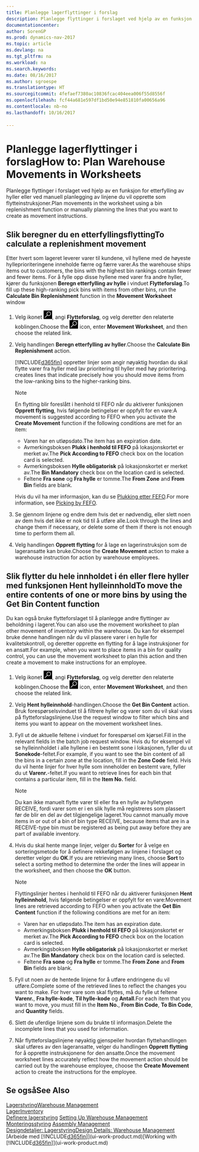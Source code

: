 ```yaml
---
title: Planlegge lagerflyttinger i forslag
description: Planlegge flyttinger i forslaget ved hjelp av en funksjon for etterfylling av hyller eller ved manuell planlegging av linjene du vil opprette som flytteinstruksjoner.
documentationcenter: 
author: SorenGP
ms.prod: dynamics-nav-2017
ms.topic: article
ms.devlang: na
ms.tgt_pltfrm: na
ms.workload: na
ms.search.keywords: 
ms.date: 08/16/2017
ms.author: sgroespe
ms.translationtype: HT
ms.sourcegitcommit: 4fefaef7380ac10836fcac404eea006f55d8556f
ms.openlocfilehash: fcf44a681e597df1bd50e94e851810fa00656a96
ms.contentlocale: nb-no
ms.lasthandoff: 10/16/2017

---
```

# <a name="how-to-plan-warehouse-movements-in-worksheets"></a><span data-ttu-id="dbfff-103">Planlegge lagerflyttinger i forslag</span><span class="sxs-lookup"><span data-stu-id="dbfff-103">How to: Plan Warehouse Movements in Worksheets</span></span>
<span data-ttu-id="dbfff-104">Planlegge flyttinger i forslaget ved hjelp av en funksjon for etterfylling av hyller eller ved manuell planlegging av linjene du vil opprette som flytteinstruksjoner.</span><span class="sxs-lookup"><span data-stu-id="dbfff-104">Plan movements in the worksheet using a bin replenishment function or manually planning the lines that you want to create as movement instructions.</span></span>  

## <a name="to-calculate-a-replenishment-movement"></a><span data-ttu-id="dbfff-105">Slik beregner du en etterfyllingsflytting</span><span class="sxs-lookup"><span data-stu-id="dbfff-105">To calculate a replenishment movement</span></span>  
<span data-ttu-id="dbfff-106">Etter hvert som lageret leverer varer til kundene, vil hyllene med de høyeste hylleprioriteringene inneholde færre og færre varer.</span><span class="sxs-lookup"><span data-stu-id="dbfff-106">As the warehouse ships items out to customers, the bins with the highest bin rankings contain fewer and fewer items.</span></span> <span data-ttu-id="dbfff-107">For å fylle opp disse hyllene med varer fra andre hyller, kjører du funksjonen **Beregn etterfylling av hylle** i vinduet **Flytteforslag**.</span><span class="sxs-lookup"><span data-stu-id="dbfff-107">To fill up these high-ranking pick bins with items from other bins, run the **Calculate Bin Replenishment** function in the **Movement Worksheet** window</span></span>

1.  <span data-ttu-id="dbfff-108">Velg ikonet ![Søk etter side eller rapport](media/ui-search/search_small.png "Søk etter side eller rapport"), angi **Flytteforslag**, og velg deretter den relaterte koblingen.</span><span class="sxs-lookup"><span data-stu-id="dbfff-108">Choose the ![Search for Page or Report](media/ui-search/search_small.png "Search for Page or Report icon") icon, enter **Movement Worksheet**, and then choose the related link.</span></span>  
2.  <span data-ttu-id="dbfff-109">Velg handlingen **Beregn etterfylling av hyller**.</span><span class="sxs-lookup"><span data-stu-id="dbfff-109">Choose the **Calculate Bin Replenishment** action.</span></span>  

    [!INCLUDE[d365fin](includes/d365fin_md.md)]<span data-ttu-id="dbfff-110"> oppretter linjer som angir nøyaktig hvordan du skal flytte varer fra hyller med lav prioritering til hyller med høy prioritering.</span><span class="sxs-lookup"><span data-stu-id="dbfff-110"> creates lines that indicate precisely how you should move items from the low-ranking bins to the higher-ranking bins.</span></span>  

    > [!NOTE]  
    >  <span data-ttu-id="dbfff-111">En flytting blir foreslått i henhold til FEFO når du aktiverer funksjonen **Opprett flytting**, hvis følgende betingelser er oppfylt for en vare:</span><span class="sxs-lookup"><span data-stu-id="dbfff-111">A movement is suggested according to FEFO when you activate the **Create Movement** function if the following conditions are met for an item:</span></span>  
    >   
    >  -   <span data-ttu-id="dbfff-112">Varen har en utløpsdato.</span><span class="sxs-lookup"><span data-stu-id="dbfff-112">The item has an expiration date.</span></span>  
    > -   <span data-ttu-id="dbfff-113">Avmerkingsboksen **Plukk i henhold til FEFO** på lokasjonskortet er merket av.</span><span class="sxs-lookup"><span data-stu-id="dbfff-113">The **Pick According to FEFO** check box on the location card is selected.</span></span>  
    > -   <span data-ttu-id="dbfff-114">Avmerkingsboksen **Hylle obligatorisk** på lokasjonskortet er merket av.</span><span class="sxs-lookup"><span data-stu-id="dbfff-114">The **Bin Mandatory** check box on the location card is selected.</span></span>  
    > -   <span data-ttu-id="dbfff-115">Feltene **Fra sone** og **Fra hylle** er tomme.</span><span class="sxs-lookup"><span data-stu-id="dbfff-115">The **From Zone** and **From Bin** fields are blank.</span></span>  

    <span data-ttu-id="dbfff-116">Hvis du vil ha mer informasjon, kan du se [Plukking etter FEFO](warehouse-picking-by-fefo.md).</span><span class="sxs-lookup"><span data-stu-id="dbfff-116">For more information, see [Picking by FEFO](warehouse-picking-by-fefo.md).</span></span>  

3.  <span data-ttu-id="dbfff-117">Se gjennom linjene og endre dem hvis det er nødvendig, eller slett noen av dem hvis det ikke er nok tid til å utføre alle.</span><span class="sxs-lookup"><span data-stu-id="dbfff-117">Look through the lines and change them if necessary, or delete some of them if there is not enough time to perform them all.</span></span>  
4.  <span data-ttu-id="dbfff-118">Velg handlingen **Opprett flytting** for å lage en lagerinstruksjon som de lageransatte kan bruke.</span><span class="sxs-lookup"><span data-stu-id="dbfff-118">Choose the **Create Movement** action to make a warehouse instruction for action by warehouse employees.</span></span>  

## <a name="to-move-the-entire-contents-of-one-or-more-bins-by-using-the-get-bin-content-function"></a><span data-ttu-id="dbfff-119">Slik flytter du hele innholdet i én eller flere hyller med funksjonen Hent hylleinnhold</span><span class="sxs-lookup"><span data-stu-id="dbfff-119">To move the entire contents of one or more bins by using the Get Bin Content function</span></span>  
<span data-ttu-id="dbfff-120">Du kan også bruke flytteforslaget til å planlegge andre flyttinger av beholdning i lageret.</span><span class="sxs-lookup"><span data-stu-id="dbfff-120">You can also use the movement worksheet to plan other movement of inventory within the warehouse.</span></span> <span data-ttu-id="dbfff-121">Du kan for eksempel bruke denne handlingen når du vil plassere varer i en hylle for kvalitetskontroll, og deretter opprette en flytting for å lage instruksjoner for en ansatt.</span><span class="sxs-lookup"><span data-stu-id="dbfff-121">For example, when you want to place items in a bin for quality control, you can use the movement worksheet to plan this action and then create a movement to make instructions for an employee.</span></span>  

1.  <span data-ttu-id="dbfff-122">Velg ikonet ![Søk etter side eller rapport](media/ui-search/search_small.png "Søk etter side eller rapport"), angi **Flytteforslag**, og velg deretter den relaterte koblingen.</span><span class="sxs-lookup"><span data-stu-id="dbfff-122">Choose the ![Search for Page or Report](media/ui-search/search_small.png "Search for Page or Report icon") icon, enter **Movement Worksheet**, and then choose the related link.</span></span>  
2.  <span data-ttu-id="dbfff-123">Velg **Hent hylleinnhold**-handlingen.</span><span class="sxs-lookup"><span data-stu-id="dbfff-123">Choose the **Get Bin Content** action.</span></span> <span data-ttu-id="dbfff-124">Bruk forespørselsvinduet til å filtrere hyller og varer som du vil skal vises på flytteforslagslinjene.</span><span class="sxs-lookup"><span data-stu-id="dbfff-124">Use the request window to filter which bins and items you want to appear on the movement worksheet lines.</span></span>  
3.  <span data-ttu-id="dbfff-125">Fyll ut de aktuelle feltene i vinduet for forespørsel om kjørsel.</span><span class="sxs-lookup"><span data-stu-id="dbfff-125">Fill in the relevant fields in the batch job request window.</span></span> <span data-ttu-id="dbfff-126">Hvis du for eksempel vil se hylleinnholdet i alle hyllene i en bestemt sone i lokasjonen, fyller du ut **Sonekode**-feltet.</span><span class="sxs-lookup"><span data-stu-id="dbfff-126">For example, if you want to see the bin content of all the bins in a certain zone at the location, fill in the **Zone Code** field.</span></span> <span data-ttu-id="dbfff-127">Hvis du vil hente linjer for hver hylle som inneholder en bestemt vare, fyller du ut **Varenr.**-feltet.</span><span class="sxs-lookup"><span data-stu-id="dbfff-127">If you want to retrieve lines for each bin that contains a particular item, fill in the **Item No.** field.</span></span>  

    > [!NOTE]  
    >  <span data-ttu-id="dbfff-128">Du kan ikke manuelt flytte varer til eller fra en hylle av hylletypen RECEIVE, fordi varer som er i en slik hylle må registreres som plassert før de blir en del av det tilgjengelige lageret.</span><span class="sxs-lookup"><span data-stu-id="dbfff-128">You cannot manually move items in or out of a bin of bin type RECEIVE, because items that are in a RECEIVE-type bin must be registered as being put away before they are part of available inventory.</span></span>  

4.  <span data-ttu-id="dbfff-129">Hvis du skal hente mange linjer, velger du **Sorter** for å velge en sorteringsmetode for å definere rekkefølgen av linjene i forslaget og deretter velger du **OK**.</span><span class="sxs-lookup"><span data-stu-id="dbfff-129">If you are retrieving many lines, choose **Sort** to select a sorting method to determine the order the lines will appear in the worksheet, and then choose the **OK** button.</span></span>  

    > [!NOTE]  
    >  <span data-ttu-id="dbfff-130">Flyttingslinjer hentes i henhold til FEFO når du aktiverer funksjonen **Hent hylleinnhold**, hvis følgende betingelser er oppfylt for en vare:</span><span class="sxs-lookup"><span data-stu-id="dbfff-130">Movement lines are retrieved according to FEFO when you activate the **Get Bin Content** function if the following conditions are met for an item:</span></span>  
    >   
    >  -   <span data-ttu-id="dbfff-131">Varen har en utløpsdato.</span><span class="sxs-lookup"><span data-stu-id="dbfff-131">The item has an expiration date.</span></span>  
    > -   <span data-ttu-id="dbfff-132">Avmerkingsboksen **Plukk i henhold til FEFO** på lokasjonskortet er merket av.</span><span class="sxs-lookup"><span data-stu-id="dbfff-132">The **Pick According to FEFO** check box on the location card is selected.</span></span>  
    > -   <span data-ttu-id="dbfff-133">Avmerkingsboksen **Hylle obligatorisk** på lokasjonskortet er merket av.</span><span class="sxs-lookup"><span data-stu-id="dbfff-133">The **Bin Mandatory** check box on the location card is selected.</span></span>  
    > -   <span data-ttu-id="dbfff-134">Feltene **Fra sone** og **Fra hylle** er tomme.</span><span class="sxs-lookup"><span data-stu-id="dbfff-134">The **From Zone** and **From Bin** fields are blank.</span></span>  

5.  <span data-ttu-id="dbfff-135">Fyll ut noen av de hentede linjene for å utføre endringene du vil utføre.</span><span class="sxs-lookup"><span data-stu-id="dbfff-135">Complete some of the retrieved lines to reflect the changes you want to make.</span></span> <span data-ttu-id="dbfff-136">For hver vare som skal flyttes, må du fylle ut feltene **Varenr.**, **Fra hylle-kode**, **Til hylle-kode** og **Antall**.</span><span class="sxs-lookup"><span data-stu-id="dbfff-136">For each item that you want to move, you must fill in the **Item No.**, **From Bin Code**, **To Bin Code**, and **Quantity** fields.</span></span>  
6.  <span data-ttu-id="dbfff-137">Slett de uferdige linjene som du brukte til informasjon.</span><span class="sxs-lookup"><span data-stu-id="dbfff-137">Delete the incomplete lines that you used for information.</span></span>  
7.  <span data-ttu-id="dbfff-138">Når flytteforslagslinjene nøyaktig gjenspeiler hvordan flyttehandlingen skal utføres av den lageransatte, velger du handlingen **Opprett flytting** for å opprette instruksjonene for den ansatte.</span><span class="sxs-lookup"><span data-stu-id="dbfff-138">Once the movement worksheet lines accurately reflect how the movement action should be carried out by the warehouse employee, choose the **Create Movement** action to create the instructions for the employee.</span></span>  

## <a name="see-also"></a><span data-ttu-id="dbfff-139">Se også</span><span class="sxs-lookup"><span data-stu-id="dbfff-139">See Also</span></span>  
[<span data-ttu-id="dbfff-140">Lagerstyring</span><span class="sxs-lookup"><span data-stu-id="dbfff-140">Warehouse Management</span></span>](warehouse-manage-warehouse.md)  
[<span data-ttu-id="dbfff-141">Lager</span><span class="sxs-lookup"><span data-stu-id="dbfff-141">Inventory</span></span>](inventory-manage-inventory.md)  
<span data-ttu-id="dbfff-142">[Definere lagerstyring](warehouse-setup-warehouse.md)   </span><span class="sxs-lookup"><span data-stu-id="dbfff-142">[Setting Up Warehouse Management](warehouse-setup-warehouse.md)   </span></span>  
<span data-ttu-id="dbfff-143">[Monteringsstyring](assembly-assemble-items.md)  </span><span class="sxs-lookup"><span data-stu-id="dbfff-143">[Assembly Management](assembly-assemble-items.md)  </span></span>  
[<span data-ttu-id="dbfff-144">Designdetaljer: Lagerstyring</span><span class="sxs-lookup"><span data-stu-id="dbfff-144">Design Details: Warehouse Management</span></span>](design-details-warehouse-management.md)  
<span data-ttu-id="dbfff-145">[Arbeide med [!INCLUDE[d365fin](includes/d365fin_md.md)]](ui-work-product.md)</span><span class="sxs-lookup"><span data-stu-id="dbfff-145">[Working with [!INCLUDE[d365fin](includes/d365fin_md.md)]](ui-work-product.md)</span></span>

